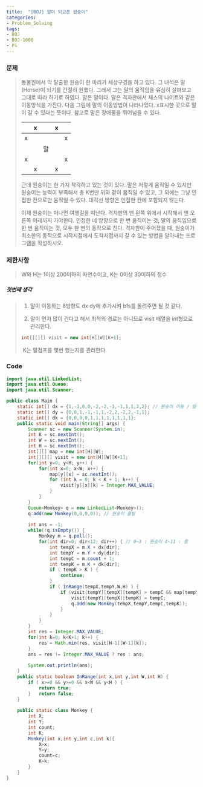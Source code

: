 ```yaml
---
title:  "[BOJ] 말이 되고픈 원숭이"
categories:
- Problem_Solving
tags:
- BOJ
- BOJ-1600
- PS
---
```




### 문제

> 동물원에서 막 탈출한 원숭이 한 마리가 세상구경을 하고 있다. 그 녀석은 말(Horse)이 되기를 간절히 원했다. 그래서 그는 말의 움직임을 유심히 살펴보고 그대로 따라 하기로 하였다. 말은 말이다. 말은 격자판에서 체스의 나이트와 같은 이동방식을 가진다. 다음 그림에 말의 이동방법이 나타나있다. x표시한 곳으로 말이 갈 수 있다는 뜻이다. 참고로 말은 장애물을 뛰어넘을 수 있다.
>
> |      | x    |      | x    |      |
> | ---- | ---- | ---- | ---- | ---- |
> | x    |      |      |      | x    |
> |      |      | 말   |      |      |
> | x    |      |      |      | x    |
> |      | x    |      | x    |      |
>
> 근데 원숭이는 한 가지 착각하고 있는 것이 있다. 말은 저렇게 움직일 수 있지만 원숭이는 능력이 부족해서 총 K번만 위와 같이 움직일 수 있고, 그 외에는 그냥 인접한 칸으로만 움직일 수 있다. 대각선 방향은 인접한 칸에 포함되지 않는다.
>
> 이제 원숭이는 머나먼 여행길을 떠난다. 격자판의 맨 왼쪽 위에서 시작해서 맨 오른쪽 아래까지 가야한다. 인접한 네 방향으로 한 번 움직이는 것, 말의 움직임으로 한 번 움직이는 것, 모두 한 번의 동작으로 친다. 격자판이 주어졌을 때, 원숭이가 최소한의 동작으로 시작지점에서 도착지점까지 갈 수 있는 방법을 알아내는 프로그램을 작성하시오.



### 제한사항

>  W와 H는 1이상 200이하의 자연수이고, K는 0이상 30이하의 정수 

##### 첫번째 생각

> 1. 말이 이동하는 8방향도 dx dy에 추가시켜 bfs를 돌려주면 될 것 같다.
>
> 2. 말이 먼저 많이 간다고 해서 최적의 경로는 아니므로 visit 배열을 int형으로 관리한다. 
>
> ```java
> int[][][] visit = new int[H][W][K+1];
> ```
>
> ​	K는 말점프를 몇번 했는지를 관리한다.



### Code

```java
import java.util.LinkedList;
import java.util.Queue;
import java.util.Scanner;

public class Main {
	static int[] dx = {1,-1,0,0,-2,-2,-1,-1,1,1,2,2}; // 원숭이 이동 / 말 이동
	static int[] dy = {0,0,1,-1,-1,1,-2,2,-2,2,-1,1};
	static int[] dk = {0,0,0,0,1,1,1,1,1,1,1,1};
	public static void main(String[] args) {
		Scanner sc = new Scanner(System.in);
		int K = sc.nextInt();
		int W = sc.nextInt();
		int H = sc.nextInt();
		int[][] map = new int[H][W];
		int[][][] visit = new int[H][W][K+1];
		for(int y=0; y<H; y++) {
			for(int x=0; x<W; x++) {
				map[y][x] = sc.nextInt();
				for (int k = 0; k < K + 1; k++) {
					visit[y][x][k] = Integer.MAX_VALUE;
				}
			}
		}
		Queue<Monkey> q = new LinkedList<Monkey>();
		q.add(new Monkey(0,0,0,0)); // 원숭이 출발
		
		int ans = -1;
		while(!q.isEmpty()) {
			Monkey m = q.poll();
			for(int dir=0; dir<12; dir++) { // 0~3 : 원숭이 4~11 : 말
				int tempX = m.X + dx[dir];
				int tempY = m.Y + dy[dir];
				int tempC = m.count + 1;
				int tempK = m.K + dk[dir];
				if ( tempK > K ) {
					continue;
				}
				if ( InRange(tempX,tempY,W,H) ) {
					if (visit[tempY][tempX][tempK] > tempC && map[tempY][tempX] != 1) {
						visit[tempY][tempX][tempK] = tempC;
						q.add(new Monkey(tempX,tempY,tempC,tempK));
					}
				}
			}
		}
		int res = Integer.MAX_VALUE;
		for(int k=0; k<K+1; k++) {
			res = Math.min(res, visit[H-1][W-1][k]);
		}
		ans = res != Integer.MAX_VALUE ? res : ans;
		
		System.out.println(ans);
	}
	public static boolean InRange(int x,int y,int W,int H) {
		if ( x>=0 && y>=0 && x<W && y<H ) {
			return true;
		}	return false;
	}
	
	public static class Monkey {
		int X;
		int Y;
		int count;
		int K;
		Monkey(int x,int y,int c,int k){
			X=x;
			Y=y;
			count=c;
			K=k;
		}
	}
}
```

